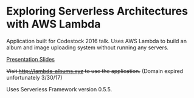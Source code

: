 # Exploring Serverless Architectures with AWS Lambda

Application built for Codestock 2016 talk. Uses AWS Lambda to build an album and image uploading system without running any servers.

[Presentation Slides](https://github.com/alexklibisz/codestock-serverless-demo/blob/master/talk/exploring-serverless-architectures.pdf)

~~Visit http://lambda-albums.xyz to use the application.~~ (Domain expired unfortunately 3/30/17)

Uses Serverless Framework version 0.5.5.
